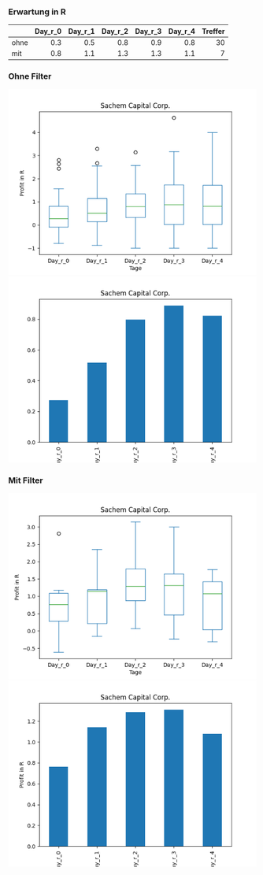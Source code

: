### Erwartung in R
|      |   Day_r_0 |   Day_r_1 |   Day_r_2 |   Day_r_3 |   Day_r_4 |   Treffer |
|:-----|----------:|----------:|----------:|----------:|----------:|----------:|
| ohne |       0.3 |       0.5 |       0.8 |       0.9 |       0.8 |        30 |
| mit  |       0.8 |       1.1 |       1.3 |       1.3 |       1.1 |         7 |

### Ohne Filter
![image info](./data/SACH_box_all.png)
![image info](./data/SACH_median_all.png)

### Mit Filter
![image info](./data/SACH_box_filtered.png)
![image info](./data/SACH_median_filtered.png)